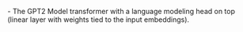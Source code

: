 
- The GPT2 Model transformer with a language modeling head on top (linear layer with weights tied to the input embeddings).